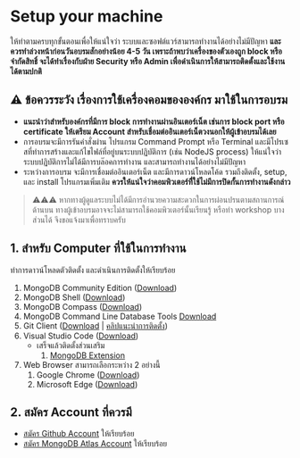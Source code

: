 
# Setup your machine 


ให้ทำตามครบทุกขั้นตอนเพื่อให้แน่ใจว่า ระบบและซอฟต์แวร์สามารถทำงานได้อย่างไม่มีปัญหา **และควรทำล่วงหน้าก่อนวันอบรมสักอย่างน้อย 4-5 วัน เพราะถ้าพบว่าเครื่องของตัวเองถูก block หรือจำกัดสิทธิ์ จะได้ทำเรื่องกับฝ่าย Security หรือ Admin เพื่อดำเนินการให้สามารถติดตั้งและใช้งานได้ตามปกติ**

## ⚠️ ข้อควรระวัง เรื่องการใช้เครื่องคอมขององค์กร มาใช้ในการอบรม

- **แนะนำว่าสำหรับองค์กรที่มีการ block การทำงานผ่านอินเตอร์เน็ต เช่นการ block port หรือ certificate ให้เตรียม Account สำหรับเชื่อมต่ออินเตอร์เน็ตวงนอกให้ผู้เข้าอบรมได้เลย**
- การอบรมจะมีการรันคำสั่งผ่าน โปรแกรม Command Prompt หรือ Terminal และมีโปรเซสที่ทำการสร้างและแก้ไขไฟล์ที่อยู่บนระบบปฏิบัติการ (เช่น NodeJS process) ให้แน่ใจว่าระบบปฏิบัติการไม่ได้มีการบล๊อคการทำงาน และสามารถทำงานได้อย่างไม่มีปัญหา
- ระหว่างการอบรม จะมีการเชื่อมต่ออินเตอร์เน็ต และมีการดาวน์โหลดโค้ด รวมถึงติดตั้ง, setup, และ install โปรแกรมเพิ่มเติม **ควรให้แน่ใจว่าคอมพิวเตอร์ทีี่ใช้ไม่มีการปิดกั้นการทำงานดังกล่าว**

> ⚠️⚠️⚠️ หากทางผู้ดูแลระบบไม่ได้มีการอำนวยความสะดวกในการผ่อนปรนตามสถานการณ์ด้านบน ทางผู้เข้าอบรมอาจจะไม่สามารถใช้คอมพิวเตอร์นั้นเรียนรู้ หรือทำ workshop บางส่วนได้ จึงขอแจ้งมาเพื่อทราบครับ

## 1. สำหรับ Computer ที่ใช้ในการทำงาน

ทำการดาวน์โหลดตัวติดตั้ง และดำเนินการติดตั้งให้เรียบร้อย

1. MongoDB Community Edition ([Download](https://www.mongodb.com/try/download/community))
2. MongoDB Shell ([Download](https://www.mongodb.com/try/download/shell))
3. MongoDB Compass ([Download](https://www.mongodb.com/try/download/compass))
4. MongoDB Command Line Database Tools [Download](https://www.mongodb.com/try/download/database-tools)
5. Git Client ([Download](http://git-scm.com/download/) | [คลิปแนะนำการติดตั้ง](https://www.youtube.com/watch?v=fPOoIZbDKmE))
6. Visual Studio Code ([Download](https://code.visualstudio.com/))
   - เสร็จแล้วติดตั้งส่วนเสริม 
     1. [MongoDB Extension](https://marketplace.visualstudio.com/items?itemName=mongodb.mongodb-vscode)
7. Web Browser สามารถเลือกระหว่าง 2 อย่างนี้ 
   1. Google Chrome ([Download](https://www.google.com/chrome/))
   2. Microsoft Edge ([Download](https://www.microsoft.com/en-us/edge/download))

## 2. สมัคร Account ที่ควรมี

- [สมัคร Github Account](https://github.com/signup) ให้เรียบร้อย
- [สมัคร MongoDB Atlas Account](https://www.mongodb.com/cloud/atlas/register) ให้เรียบร้อย
